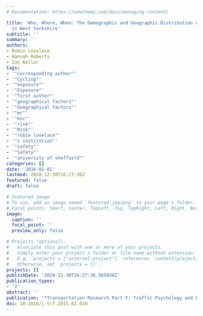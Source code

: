 ```yaml
---
# Documentation: https://wowchemy.com/docs/managing-content/

title: 'Who, Where, When: The Demographic and Geographic Distribution of Bicycle Crashes
  in West Yorkshire'
subtitle: ''
summary: ''
authors:
- Robin Lovelace
- Hannah Roberts
- Ian Kellar
tags:
- '"corresponding author"'
- '"Cycling"'
- '"exposure"'
- '"Exposure"'
- '"first author"'
- '"geographical factors"'
- '"Geographical factors"'
- '"mr"'
- '"msc"'
- '"risk"'
- '"Risk"'
- '"robin lovelace"'
- '"s institution"'
- '"safety"'
- '"Safety"'
- '"university of sheffield"'
categories: []
date: '2016-01-01'
lastmod: 2020-12-30T16:27:36Z
featured: false
draft: false

# Featured image
# To use, add an image named `featured.jpg/png` to your page's folder.
# Focal points: Smart, Center, TopLeft, Top, TopRight, Left, Right, BottomLeft, Bottom, BottomRight.
image:
  caption: ''
  focal_point: ''
  preview_only: false

# Projects (optional).
#   Associate this post with one or more of your projects.
#   Simply enter your project's folder or file name without extension.
#   E.g. `projects = ["internal-project"]` references `content/project/deep-learning/index.md`.
#   Otherwise, set `projects = []`.
projects: []
publishDate: '2020-12-30T16:27:36.565030Z'
publication_types:
- '2'
abstract: ''
publication: '*Transportation Research Part F: Traffic Psychology and Behaviour*'
doi: 10.1016/j.trf.2015.02.010
---
```

